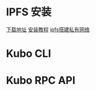 # IPFS 安装
[下载地址](https://github.com/ipfs/ipfs-desktop#linuxfreebsd)
[安装教程](https://docs.ipfs.tech/install/ipfs-desktop/#ubuntu)
[ipfs搭建私有网络](https://blog.csdn.net/weixin_44045828/article/details/121635021)

# Kubo CLI

# Kubo RPC API